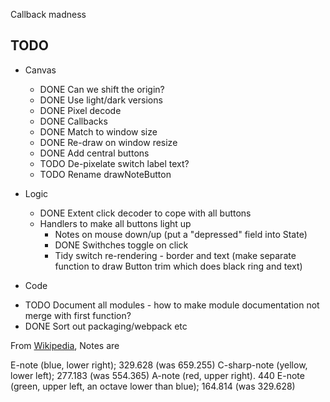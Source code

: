 
Callback madness

## TODO

* Canvas

  + DONE Can we shift the origin?
  + DONE Use light/dark versions
  + DONE Pixel decode
  + DONE Callbacks
  + DONE Match to window size
  + DONE Re-draw on window resize
  + DONE Add central buttons
  + TODO De-pixelate switch label text?
  + TODO Rename drawNoteButton


* Logic

  + DONE Extent click decoder to cope with all buttons
  + Handlers to make all buttons light up
    - Notes on mouse down/up (put a "depressed" field into State)
    - DONE Swithches toggle on click
    - Tidy switch re-rendering - border and text (make separate function to draw Button trim which does black ring and text)

* Code

 + TODO Document all modules - how to make module documentation not merge with first function?
 + DONE Sort out packaging/webpack etc

From [Wikipedia](https://en.wikipedia.org/wiki/Simon_(game)), Notes are

E-note (blue, lower right);  329.628  (was 659.255)
C-sharp-note (yellow, lower left); 277.183 (was 554.365)
A-note (red, upper right). 440
E-note (green, upper left, an octave lower than blue); 164.814 (was 329.628)

